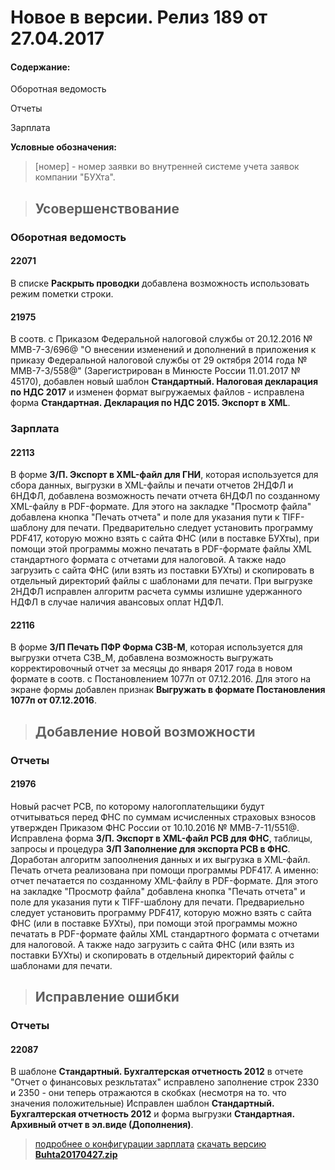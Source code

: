 ﻿
# Новое в версии. Релиз 189 от 27.04.2017

#### Содержание:

Оборотная ведомость

Отчеты

Зарплата

**Условные обозначения:**

 >[номер] - номер заявки во внутренней системе учета заявок компании "БУХта".

> ## Усовершенствование

### Оборотная ведомость

#### 22071

В списке __Раскрыть проводки__ добавлена возможность использовать режим пометки строки.

#### 21975

В соотв. с Приказом Федеральной налоговой службы от 20.12.2016 № ММВ-7-3/696@ "О внесении изменений и дополнений в приложения к приказу Федеральной налоговой службы от 29 октября 2014 года № ММВ-7-3/558@" (Зарегистрирован в Минюсте России 11.01.2017 № 45170),
добавлен новый шаблон  __Стандартный. Налоговая декларация по НДС 2017__ и изменен формат выгружаемых файлов - исправлена форма __Стандартная. Декларация по НДС 2015. Экспорт в XML__.

### Зарплата

#### 22113

В форме __З/П. Экспорт в XML-файл для ГНИ__, которая используется для сбора данных, выгрузки в XML-файлы и печати отчетов 2НДФЛ и 6НДФЛ, добавлена возможность печати отчета 6НДФЛ по созданному XML-файлу в PDF-формате.
Для этого на закладке "Просмотр файла" добавлена кнопка "Печать отчета" и поле для указания пути к TIFF-шаблону для печати.
Предварительно следует установить программу PDF417, которую можно взять с сайта ФНС (или в поставке БУХты), при помощи этой программы можно печатать в PDF-формате файлы XML стандартного формата с отчетами для налоговой.
А также надо загрузить с сайта ФНС (или взять из поставки БУХты) и скопировать в отдельный директорий файлы с шаблонами для печати.
При выгрузке 2НДФЛ исправлен алгоритм расчета суммы излишне удержанного НДФЛ в случае наличия авансовых оплат НДФЛ.

#### 22116

В форме __З/П Печать ПФР Форма СЗВ-М__, которая используется для выгрузки отчета СЗВ_М, добавлена возможность выгружать корректировочный отчет за месяцы до января 2017 года
в новом формате в соотв. с Постановлением 1077п от 07.12.2016. Для этого на экране формы добавлен признак __Выгружать в формате Постановления 1077п от 07.12.2016__.


> ## Добавление новой возможности

### Отчеты

#### 21976

Новый расчет РСВ, по которому налогоплательщики будут отчитываться перед ФНС по суммам исчисленных страховых взносов утвержден Приказом ФНС России от 10.10.2016 № ММВ-7-11/551@.
Исправлена форма __З/П. Экспорт в XML-файл РСВ для ФНС__, таблицы, запросы и процедура __З/П Заполнение для экспорта РСВ в ФНС__.
Доработан алгоритм запоолнения данных и их выгрузка в XML-файл. Печать отчета реализована при помощи программы PDF417. А именно: отчет печатается по созданному XML-файлу в PDF-формате.
Для этого на закладке "Просмотр файла" добавлена кнопка "Печать отчета" и поле для указания пути к TIFF-шаблону для печати.
Предвариельно следует установить программу PDF417, которую можно взять с сайта ФНС (или в поставке БУХты), при помощи этой программы можно печатать в PDF-формате файлы XML стандартного формата с отчетами для налоговой.
А также надо загрузить с сайта ФНС (или взять из поставки БУХты) и скопировать в отдельный директорий файлы с шаблонами для печати.


> ## Исправление ошибки

### Отчеты

#### 22087

В шаблоне __Стандартный. Бухгалтерская отчетность 2012__ в отчете "Отчет о финансовых резкльтатах" исправлено заполнение строк 2330 и 2350 - они теперь отражаются в скобках (несмотря на то. что значения положительные)
Исправлен шаблон __Стандартный. Бухгалтерская отчетность 2012__ и форма выгрузки __Стандартная. Архивный отчет в эл.виде (Дополнения)__.


> [подробнее о конфигурации зарплата](Стандартная_Зарплата.htm)
[скачать версию **Buhta20170427.zip**](Buhta20170427.zip)



